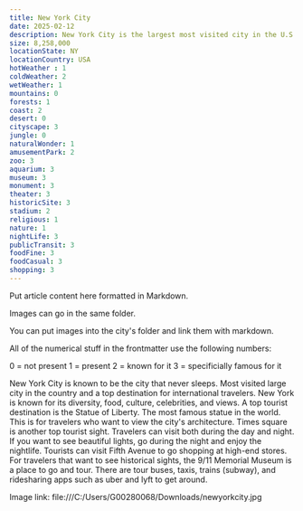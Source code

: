 ```yaml
---
title: New York City
date: 2025-02-12
description: New York City is the largest most visited city in the U.S. Known for its diversity, opportunities, and tourism.
size: 8,258,000
locationState: NY
locationCountry: USA
hotWeather : 1
coldWeather: 2
wetWeather: 1
mountains: 0
forests: 1
coast: 2
desert: 0
cityscape: 3
jungle: 0
naturalWonder: 1
amusementPark: 2
zoo: 3
aquarium: 3
museum: 3
monument: 3
theater: 3
historicSite: 3
stadium: 2
religious: 1
nature: 1
nightLife: 3
publicTransit: 3
foodFine: 3
foodCasual: 3
shopping: 3
---
```


Put article content here formatted in Markdown.

Images can go in the same folder.

You can put images into the city's folder and link them with markdown.

All of the numerical stuff in the frontmatter use the following numbers:

0 = not present
1 = present
2 = known for it
3 = specificially famous for it



New York City is known to be the city that never sleeps. Most visited large city in the country and a top destination for international travelers. New York is known for its diversity, food, culture, celebrities, and views. A top tourist destination is the Statue of Liberty. The most famous statue in the world. This is for travelers who want to view the city's architecture. Times square is another top tourist sight. Travelers can visit both during the day and night. If you want to see beautiful lights, go during the night and enjoy the nightlife. Tourists can visit Fifth Avenue to go shopping at high-end stores. For travelers that want to see historical sights, the 9/11 Memorial Museum is a place to go and tour.
There are tour buses, taxis, trains (subway), and ridesharing apps such as uber and lyft to get around. 

Image link: file:///C:/Users/G00280068/Downloads/newyorkcity.jpg
